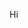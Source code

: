 Hi

<!---
HarryFishnuts/HarryFishnuts is a ✨ special ✨ repository because its `README.md` (this file) appears on your GitHub profile.
You can click the Preview link to take a look at your changes.
--->
